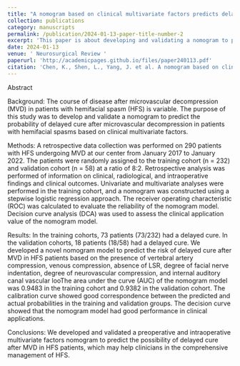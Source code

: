 ```yaml
---
title: "A nomogram based on clinical multivariate factors predicts delayed cure after microvascular decompression for hemifacial spasm"
collection: publications
category: manuscripts
permalink: /publication/2024-01-13-paper-title-number-2
excerpt: 'This paper is about developing and validating a nomogram to predict the likelihood of delayed cure following microvascular decompression (MVD) in hemifacial spasm (HFS) patients. We applied multivariate logistic regression on clinical, radiological, and intraoperative factors, including vertebral artery and venous compression, absence of lateral spread response (LSR), facial nerve indentation degree, and neurovascular compression, to build the model. The nomogram demonstrated excellent predictive performance and strong clinical utility.'
date: 2024-01-13
venue: ' Neurosurgical Review '
paperurl: 'http://academicpages.github.io/files/paper240113.pdf'
citation: 'Chen, K., Shen, L., Yang, J. et al. A nomogram based on clinical multivariate factors predicts delayed cure after microvascular decompression for hemifacial spasm. Neurosurg Rev 47, 44 (2024). https://doi.org/10.1007/s10143-024-02284-5'
---
```


Abstract

Background:
The course of disease after microvascular decompression (MVD) in patients with hemifacial spasm (HFS) is variable. The purpose of this study was to develop and validate a nomogram to predict the probability of delayed cure after microvascular decompression in patients with hemifacial spasms based on clinical multivariate factors.

Methods:
A retrospective data collection was performed on 290 patients with HFS undergoing MVD at our center from January 2017 to January 2022. The patients were randomly assigned to the training cohort (n = 232) and validation cohort (n = 58) at a ratio of 8:2. Retrospective analysis was performed of information on clinical, radiological, and intraoperative findings and clinical outcomes. Univariate and multivariate analyses were performed in the training cohort, and a nomogram was constructed using a stepwise logistic regression approach. The receiver operating characteristic (ROC) was calculated to evaluate the reliability of the nomogram model. Decision curve analysis (DCA) was used to assess the clinical application value of the nomogram model.

Results:
In the training cohorts, 73 patients (73/232) had a delayed cure. In the validation cohorts, 18 patients (18/58) had a delayed cure. We developed a novel nomogram model to predict the risk of delayed cure after MVD in HFS patients based on the presence of vertebral artery compression, venous compression, absence of LSR, degree of facial nerve indentation, degree of neurovascular compression, and internal auditory canal vascular looThe area under the curve (AUC) of the nomogram model was 0.9483 in the training cohort and 0.9382 in the validation cohort. The calibration curve showed good correspondence between the predicted and actual probabilities in the training and validation groups. The decision curve showed that the nomogram model had good performance in clinical applications.

Conclusions:
We developed and validated a preoperative and intraoperative multivariate factors nomogram to predict the possibility of delayed cure after MVD in HFS patients, which may help clinicians in the comprehensive management of HFS.
